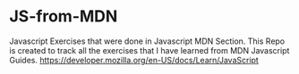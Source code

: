 # JS-from-MDN
Javascript Exercises that were done in Javascript MDN Section.
This Repo is created to track all the exercises that I have learned from MDN Javascript Guides.
https://developer.mozilla.org/en-US/docs/Learn/JavaScript

